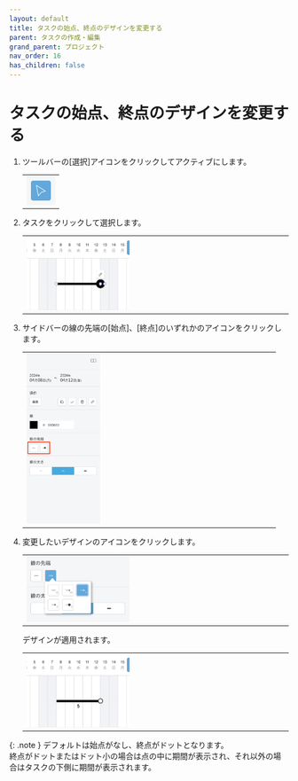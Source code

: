 ```yaml
---
layout: default
title: タスクの始点、終点のデザインを変更する
parent: タスクの作成・編集
grand_parent: プロジェクト
nav_order: 16
has_children: false
---
```


# タスクの始点、終点のデザインを変更する

1. ツールバーの[選択]アイコンをクリックしてアクティブにします。

   <table><tr><td>
   <img src="/assets/images/activetool-selection.png" width="52px">
   </td></tr></table>

2. タスクをクリックして選択します。

   <table><tr><td>
   <img src="/assets/images/projects/task/change-head-design/1.png" width="40%">
   </td></tr></table>
    
3. サイドバーの線の先端の[始点]、[終点]のいずれかのアイコンをクリックします。

   <table><tr><td>
   <img src="/assets/images/projects/task/change-head-design/2.png" width="30%">
   </td></tr></table>
    
4. 変更したいデザインのアイコンをクリックします。 

   <table><tr><td>
   <img src="/assets/images/projects/task/change-head-design/3.png" width="40%">
   </td></tr></table>
    
   デザインが適用されます。

   <table><tr><td>
   <img src="/assets/images/projects/task/change-head-design/4.png" width="40%">
   </td></tr></table>

{: .note }
デフォルトは始点がなし、終点がドットとなります。  
終点がドットまたはドット小の場合は点の中に期間が表示され、それ以外の場合はタスクの下側に期間が表示されます。